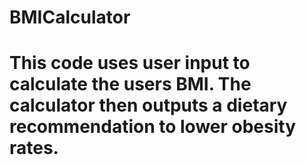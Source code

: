 # BMICalculator
# This code uses user input to calculate the users BMI. The calculator then outputs a dietary recommendation to lower obesity rates. 
